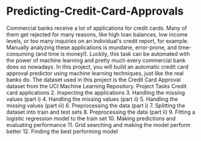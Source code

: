 # Predicting-Credit-Card-Approvals
Commercial banks receive a lot of applications for credit cards. Many of them get rejected for many reasons, like high loan balances, low income levels, or too many inquiries on an individual's credit report, for example. Manually analyzing these applications is mundane, error-prone, and time-consuming (and time is money!). Luckily, this task can be automated with the power of machine learning and pretty much every commercial bank does so nowadays. In this project, you will build an automatic credit card approval predictor using machine learning techniques, just like the real banks do.  The dataset used in this project is the Credit Card Approval dataset from the UCI Machine Learning Repository.
Project Tasks
Credit card applications
2. Inspecting the applications
3. Handling the missing values (part i)
4. Handling the missing values (part ii)
5. Handling the missing values (part iii)
6. Preprocessing the data (part i)
7. Splitting the dataset into train and test sets
8. Preprocessing the data (part ii)
9. Fitting a logistic regression model to the train set
10. Making predictions and evaluating performance
11. Grid searching and making the model perform better
12. Finding the best performing model
